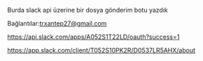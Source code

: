 Burda slack api üzerine bir dosya gönderim botu yazdık


Bağlantılar:trxantep27@gmail.com

https://api.slack.com/apps/A052S1T22LD/oauth?success=1


https://app.slack.com/client/T052S10PK2R/D0537LR5AHX/about